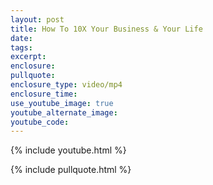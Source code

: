 ```yaml
---
layout: post
title: How To 10X Your Business & Your Life
date:
tags:
excerpt:
enclosure:
pullquote:
enclosure_type: video/mp4
enclosure_time:
use_youtube_image: true
youtube_alternate_image:
youtube_code:
---
```

{% include youtube.html %}

{% include pullquote.html %}
